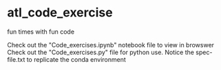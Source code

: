 # atl_code_exercise
 fun times with fun code

Check out the "Code_exercises.ipynb" notebook file to view in browswer
Check out the "Code_exercises.py" file for python use. 
Notice the spec-file.txt to replicate the conda environment
